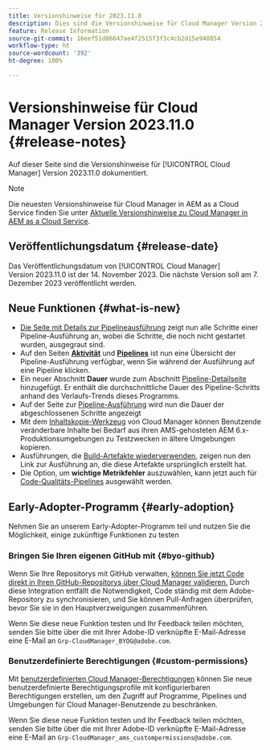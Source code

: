 ```yaml
---
title: Versionshinweise für 2023.11.0
description: Dies sind die Versionshinweise für Cloud Manager Version 2023.11.0.
feature: Release Information
source-git-commit: 16eef51d86647ae4f2515f3f3c4cb2d15e948854
workflow-type: ht
source-wordcount: '392'
ht-degree: 100%

---
```



# Versionshinweise für Cloud Manager Version 2023.11.0 {#release-notes}

Auf dieser Seite sind die Versionshinweise für [!UICONTROL Cloud Manager] Version 2023.11.0 dokumentiert.

>[!NOTE]
>
>Die neuesten Versionshinweise für Cloud Manager in AEM as a Cloud Service finden Sie unter [Aktuelle Versionshinweise zu Cloud Manager in AEM as a Cloud Service](https://experienceleague.adobe.com/docs/experience-manager-cloud-service/content/implementing/using-cloud-manager/release-notes-cloud-manager/release-notes-cm-current.html?lang=de).

## Veröffentlichungsdatum {#release-date}

Das Veröffentlichungsdatum von [!UICONTROL Cloud Manager] Version 2023.11.0 ist der 14. November 2023. Die nächste Version soll am 7. Dezember 2023 veröffentlicht werden.

## Neue Funktionen {#what-is-new}

* [Die Seite mit Details zur Pipelineausführung](/help/using/managing-pipelines.md#view-details) zeigt nun alle Schritte einer Pipeline-Ausführung an, wobei die Schritte, die noch nicht gestartet wurden, ausgegraut sind.
* Auf den Seiten **[Aktivität](/help/using/managing-pipelines.md#activity)** und **[Pipelines](/help/using/managing-pipelines.md#pipelines)** ist nun eine Übersicht der Pipeline-Ausführung verfügbar, wenn Sie während der Ausführung auf eine Pipeline klicken.
* Ein neuer Abschnitt **Dauer** wurde zum Abschnitt [Pipeline-Detailseite](/help/using/managing-pipelines.md#view-details) hinzugefügt. Er enthält die durchschnittliche Dauer des Pipeline-Schritts anhand des Verlaufs-Trends dieses Programms.
* Auf der Seite zur [Pipeline-Ausführung](/help/using/managing-pipelines.md#activity-window) wird nun die Dauer der abgeschlossenen Schritte angezeigt
* Mit dem [Inhaltskopie-Werkzeug](/help/using/content-copy.md) von Cloud Manager können Benutzende veränderbare Inhalte bei Bedarf aus ihren AMS-gehosteten AEM 6.x-Produktionsumgebungen zu Testzwecken in ältere Umgebungen kopieren.
* Ausführungen, die [Build-Artefakte wiederverwenden](/help/getting-started/project-setup.md#build-artifact-reuse), zeigen nun den Link zur Ausführung an, die diese Artefakte ursprünglich erstellt hat.
* Die Option, um **wichtige Metrikfehler** auszuwählen, kann jetzt auch für [Code-Qualitäts-Pipelines](/help/using/non-production-pipelines.md) ausgewählt werden.

## Early-Adopter-Programm {#early-adoption}

Nehmen Sie an unserem Early-Adopter-Programm teil und nutzen Sie die Möglichkeit, einige zukünftige Funktionen zu testen

### Bringen Sie Ihren eigenen GitHub mit {#byo-github}

Wenn Sie Ihre Repositorys mit GitHub verwalten, [können Sie jetzt Code direkt in Ihren GitHub-Repositorys über Cloud Manager validieren.](/help/managing-code/byo-github.md) Durch diese Integration entfällt die Notwendigkeit, Code ständig mit dem Adobe-Repository zu synchronisieren, und Sie können Pull-Anfragen überprüfen, bevor Sie sie in den Hauptverzweigungen zusammenführen.

Wenn Sie diese neue Funktion testen und Ihr Feedback teilen möchten, senden Sie bitte über die mit Ihrer Adobe-ID verknüpfte E-Mail-Adresse eine E-Mail an `Grp-CloudManager_BYOG@adobe.com`.

### Benutzerdefinierte Berechtigungen {#custom-permissions}

Mit [benutzerdefinierten Cloud Manager-Berechtigungen](/help/using/custom-permissions.md) können Sie neue benutzerdefinierte Berechtigungsprofile mit konfigurierbaren Berechtigungen erstellen, um den Zugriff auf Programme, Pipelines und Umgebungen für Cloud Manager-Benutzende zu beschränken.

Wenn Sie diese neue Funktion testen und Ihr Feedback teilen möchten, senden Sie bitte über die mit Ihrer Adobe-ID verknüpfte E-Mail-Adresse eine E-Mail an `Grp-CloudManager_ams_custompermissions@adobe.com`.
